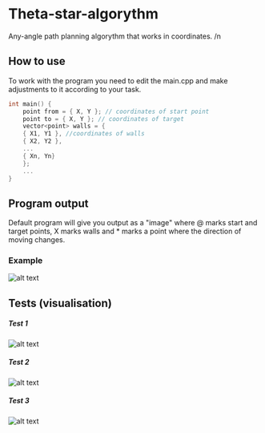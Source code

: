 # Theta-star-algorythm

Any-angle path planning algorythm that works in coordinates. /n

## How to use
To work with the program you need to edit the main.cpp and make adjustments to it according to your task.
```cpp
int main() {
    point from = { X, Y }; // coordinates of start point
    point to = { X, Y }; // coordinates of target
    vector<point> walls = {
    { X1, Y1 }, //coordinates of walls
    { X2, Y2 },
    ...
    { Xn, Yn}
    };
    ...
}
```
## Program output
Default program will give you output as a "image" where @ marks start and target points, X marks walls and * marks a point where the direction of moving changes. 
### Example
![alt text](https://raw.githubusercontent.com/UnicornTowa/Theta-star-algorythm/main/output_example.jpg)
## Tests (visualisation)
##### Test 1
![alt text](https://raw.githubusercontent.com/UnicornTowa/Theta-star-algorythm/main/new.png)
##### Test 2
![alt text](https://raw.githubusercontent.com/UnicornTowa/Theta-star-algorythm/c6a5c51703faa64ac84838857b7a54ce62699e3e/test2.svg)
##### Test 3
![alt text](https://raw.githubusercontent.com/UnicornTowa/Theta-star-algorythm/c6a5c51703faa64ac84838857b7a54ce62699e3e/last.svg)
